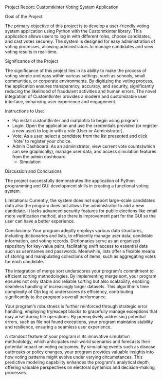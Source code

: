 Project Report: Customtkinter Voting System Application

Goal of the Project 

The primary objective of this project is to develop a user-friendly voting system application using Python with the Customtkinter library. This application allows users to log in with different roles, choose candidates, and cast votes securely. The system is designed for easy administration of voting processes, allowing administrators to manage candidates and view voting results in real-time.

Significance of the Project 

The significance of this project lies in its ability to make the process of voting simple and easy within various settings, such as schools, small communities, or corporate environments. By digitizing the voting process, the application ensures transparency, accuracy, and security, significantly reducing the likelihood of fraudulent activities and human errors. The novel integration of Customtkinter provides a modern and customizable user interface, enhancing user experience and engagement.



Instructions to Use:

- Pip install customtkinter and matplotlib to begin using program
- Login: Open the application and use the credentials provided (or register a new user) to log in with a role (User or Administrator).
- Vote: As a user, select a candidate from the list presented and click 'Vote' to register your choice.
- Admin Dashboard: As an administrator, view current vote counts(which can see graphically), manage user data, and access simulation features from the admin dashboard.
	- Simulation 


Discussion and Conclusions

The project successfully demonstrates the application of Python programming and GUI development skills in creating a functional voting system.

Limitations: Currently, the system does not support large-scale candidates data also the program does not allows the administrator to add a new candidate. It lacks advanced security features for public elections like email more verification method, also there is improvement part for the GUI so the user can have a better experience. 

Conclusions:
Your program adeptly employs various data structures, including dictionaries and lists, to efficiently manage user data, candidate information, and voting records. Dictionaries serve as an organized repository for key-value pairs, facilitating swift access to essential data such as usernames and passwords. Meanwhile, lists offer a flexible means of storing and manipulating collections of items, such as aggregating votes for each candidate.

The integration of merge sort underscores your program's commitment to efficient sorting methodologies. By implementing merge sort, your program ensures not only stable and reliable sorting but also scalability, enabling seamless handling of increasingly larger datasets. This algorithm's time complexity of O(n log n) underscores its efficiency, contributing significantly to the program's overall performance.

Your program's robustness is further reinforced through strategic error handling, employing try/except blocks to gracefully manage exceptions that may arise during file operations. By preemptively addressing potential errors, such as file not found exceptions, your program maintains stability and resilience, ensuring a seamless user experience.

A standout feature of your program is its innovative simulation methodology, which anticipates real-world scenarios and forecasts their potential impact on voting outcomes. By simulating events such as disease outbreaks or policy changes, your program provides valuable insights into how voting patterns might evolve under varying circumstances. This predictive modeling capability enhances the program's analytical depth, offering valuable perspectives on electoral dynamics and decision-making processes.

